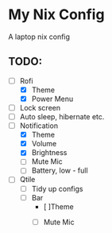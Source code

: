 # My Nix Config
A laptop nix config

## TODO:
- [ ]  Rofi
    - [x]  Theme
    - [x]  Power Menu
- [ ] Lock screen
- [ ] Auto sleep, hibernate etc.
- [ ] Notification
    - [x] Theme 
    - [x] Volume
    - [x] Brightness
    - [ ] Mute Mic
    - [ ] Battery, low - full
- [ ] Qtile
    - [ ] Tidy up configs
    - [ ] Bar 
        - [ ]Theme
        - [ ] Mute Mic



